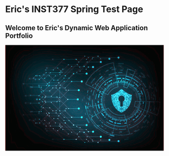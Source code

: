 # Eric's INST377 Spring Test Page

## Welcome to Eric's Dynamic Web Application Portfolio

![](/images/CyberSecurity.png)
